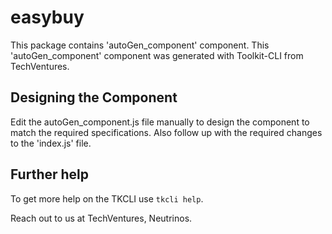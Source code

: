 # easybuy

This package contains 'autoGen_component' component.
This 'autoGen_component' component was generated with Toolkit-CLI from TechVentures.

##  Designing the Component

Edit the autoGen_component.js file manually to design the component to match the required specifications.
Also follow up with the required changes to the 'index.js' file.

## Further help

To get more help on the TKCLI use `tkcli help`.

Reach out to us at TechVentures, Neutrinos.
